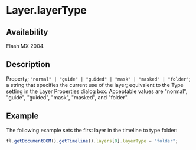 # Layer.layerType

## Availability

Flash MX 2004.

## Description

Property; `"normal" | "guide" | "guided" | "mask" | "masked" | "folder"`; a string that specifies the current use of the layer; equivalent to the Type setting in the Layer Properties dialog box. Acceptable values are "normal", "guide", "guided", "mask", "masked", and "folder".

## Example

The following example sets the first layer in the timeline to type folder:

```javascript
fl.getDocumentDOM().getTimeline().layers[0].layerType = "folder";
```
